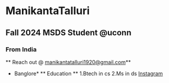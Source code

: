 # ManikantaTalluri
## Fall 2024 MSDS Student @uconn
### From India

** Reach out @ manikantatalluri1920@gmail.com**
* Banglore*
** Education **
  1.Btech in cs
  2.Ms in ds
[Instagram](https://www.instagram.com/)

